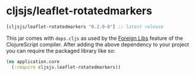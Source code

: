 # cljsjs/leaflet-rotatedmarkers

[](dependency)
```clojure
[cljsjs/leaflet-rotatedmarkers "0.2.0-0"] ;; latest release
```
[](/dependency)

This jar comes with `deps.cljs` as used by the [Foreign Libs][flibs] feature
of the ClojureScript compiler. After adding the above dependency to your project
you can require the packaged library like so:

```clojure
(ns application.core
  (:require cljsjs.leaflet-rotatedmarkers))
```

[flibs]: https://github.com/clojure/clojurescript/wiki/Packaging-Foreign-Dependencies
